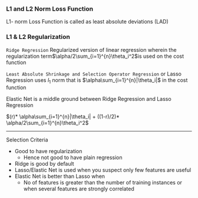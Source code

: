 ### L1 and L2 Norm Loss Function

L1- norm Loss Function is called as least absolute deviations (LAD) 

### L1 & L2 Regularization

`Ridge Regression` Regularized version of linear regression wherein the regularization term$\alpha/2\sum_{i=1}^{n}\theta_i^2$is used on the cost function

`Least Absolute Shrinkage and Selection Operator Regression` or  Lasso Regression uses  $l_1$ norm that is  $\alpha\sum_{i=1}^{n}|\theta_i|$ in the cost function

Elastic Net is a middle ground between Ridge Regression and Lasso Regression

$(r)*  \alpha\sum_{i=1}^{n}|\theta_i| + ((1-r)/2)*  \alpha/2\sum_{i=1}^{n}\theta_i^2$

---
Selection Criteria
- Good to have regularization
	- Hence not good to have plain regression
- Ridge is good by default
- Lasso/Elastic Net is used when you suspect only few features are useful
- Elastic Net is better than Lasso when
	- No of features is greater than the number of training instances or when several features are strongly correlated

